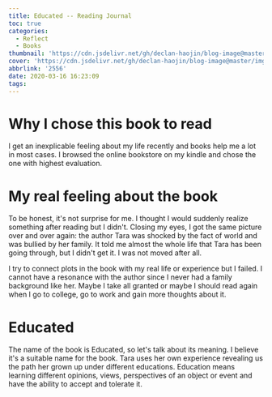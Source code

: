 ```yaml
---
title: Educated -- Reading Journal
toc: true
categories:
  - Reflect
  - Books
thumbnail: 'https://cdn.jsdelivr.net/gh/declan-haojin/blog-image@master/img/1231'
cover: 'https://cdn.jsdelivr.net/gh/declan-haojin/blog-image@master/img/1231'
abbrlink: '2556'
date: 2020-03-16 16:23:09
tags:
---
```

# Why I chose this book to read

I get an inexplicable feeling about my life recently and books help me a lot in most cases. I browsed the online bookstore on my kindle and chose the one with highest evaluation.

# My real feeling about the book

To be honest, it's not surprise for me. I thought I would suddenly realize something after reading but I didn't. Closing my eyes, I got the same picture over and over again: the author Tara was shocked by the fact of world and was bullied by her family. It told me almost the whole life that Tara has been going through, but I didn't get it. I was not moved after all.

I try to connect plots in the book with my real life or experience but I failed. I cannot have a resonance with the author since I never had a family background like her. Maybe I take all granted or maybe I should read again when I go to college, go to work and gain more thoughts about it.

# Educated

The name of the book is Educated, so let's talk about its meaning. I believe it's a suitable name for the book. Tara uses her own experience revealing us the path her grown up under different educations. Education means learning different opinions, views, perspectives of an object or event and have the ability to accept and tolerate it. 